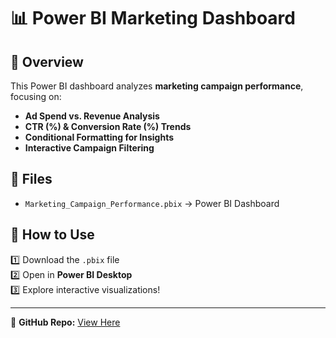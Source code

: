 # 📊 Power BI Marketing Dashboard

## 📌 Overview
This Power BI dashboard analyzes **marketing campaign performance**, focusing on:
- **Ad Spend vs. Revenue Analysis**
- **CTR (%) & Conversion Rate (%) Trends**
- **Conditional Formatting for Insights**
- **Interactive Campaign Filtering**

## 📂 Files
- `Marketing_Campaign_Performance.pbix` → Power BI Dashboard

## 🚀 How to Use
1️⃣ Download the `.pbix` file  
2️⃣ Open in **Power BI Desktop**  
3️⃣ Explore interactive visualizations!  

---
🔗 **GitHub Repo:** [View Here](https://github.com/savithakandugula/PowerBI-Marketing-Dashboard)
